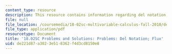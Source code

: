 ```yaml
---
content_type: resource
description: This resource contains information regarding del notation; flux.
file: null
file_location: /coursemedia/18-02sc-multivariable-calculus-fall-2010/de221d87a3023e518362f4d3cd8150e8_MIT18_02SC_pb_85_comb.pdf
file_type: application/pdf
resourcetype: Document
title: '18.02SC Problems and Solutions: Problems: Del Notation; Flux'
uid: de221d87-a302-3e51-8362-f4d3cd8150e8
---
```


